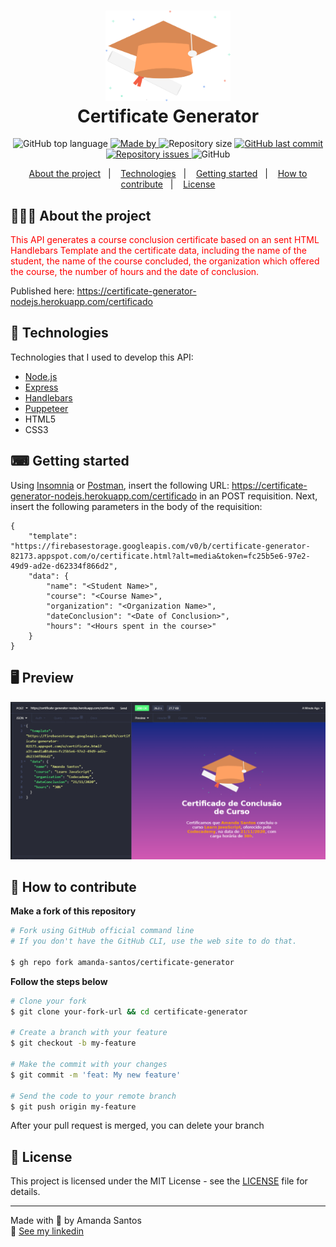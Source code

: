 <h1 align="center">
  <img src="certificate-template/undraw_Graduation_ktn0.svg" width="200px" />
  <br />Certificate Generator
</h1>

<p align="center">
  <img alt="GitHub top language" src="https://img.shields.io/github/languages/top/amanda-santos/certificate-generator">

  <a href="https://www.linkedin.com/in/amandasf/">
    <img alt="Made by" src="https://img.shields.io/badge/made%20by-Amanda%20Santos-gree">
  </a>
  
  <img alt="Repository size" src="https://img.shields.io/github/repo-size/amanda-santos/certificate-generator">
  
  <a href="https://github.com/amanda-santos/certificate-generator/commits/master">
    <img alt="GitHub last commit" src="https://img.shields.io/github/last-commit/amanda-santos/certificate-generator">
  </a>
  
  <a href="https://github.com/amanda-santos/certificate-generator/issues">
    <img alt="Repository issues" src="https://img.shields.io/github/issues/amanda-santos/certificate-generator">
  </a>
  
  <img alt="GitHub" src="https://img.shields.io/github/license/amanda-santos/certificate-generator">
</p>

<p align="center">
  <a href="#-about-the-project">About the project</a>&nbsp;&nbsp;&nbsp;|&nbsp;&nbsp;&nbsp;
  <a href="#-technologies">Technologies</a>&nbsp;&nbsp;&nbsp;|&nbsp;&nbsp;&nbsp;
  <a href="#-getting-started">Getting started</a>&nbsp;&nbsp;&nbsp;|&nbsp;&nbsp;&nbsp;
  <a href="#-how-to-contribute">How to contribute</a>&nbsp;&nbsp;&nbsp;|&nbsp;&nbsp;&nbsp;
  <a href="#-license">License</a>
</p>

## 👩🏻‍💻 About the project

<p style="color: red;">This API generates a course conclusion certificate based on an sent HTML Handlebars Template and the certificate data, including the name of the student, the name of the course concluded, the organization which offered the course, the number of hours and the date of conclusion.</p>

Published here: https://certificate-generator-nodejs.herokuapp.com/certificado

## 🚀 Technologies

Technologies that I used to develop this API:

- [Node.js](https://nodejs.org/en/)
- [Express](https://expressjs.com/pt-br/)
- [Handlebars](https://handlebarsjs.com/)
- [Puppeteer](https://pptr.dev/)
- HTML5
- CSS3

## ⌨ Getting started

Using [Insomnia](https://insomnia.rest/download/) or [Postman](https://www.postman.com/), insert the following URL: https://certificate-generator-nodejs.herokuapp.com/certificado in an POST requisition.
Next, insert the following parameters in the body of the requisition:
```
{
	"template": "https://firebasestorage.googleapis.com/v0/b/certificate-generator-82173.appspot.com/o/certificate.html?alt=media&token=fc25b5e6-97e2-49d9-ad2e-d62334f866d2",
	"data": {
		"name": "<Student Name>",
		"course": "<Course Name>",
		"organization": "<Organization Name>",
		"dateConclusion": "<Date of Conclusion>",
		"hours": "<Hours spent in the course>"
	}
}
```

## 🖥 Preview

<img src="assets/demo.PNG" />

## 🤔 How to contribute

**Make a fork of this repository**

```bash
# Fork using GitHub official command line
# If you don't have the GitHub CLI, use the web site to do that.

$ gh repo fork amanda-santos/certificate-generator
```

**Follow the steps below**

```bash
# Clone your fork
$ git clone your-fork-url && cd certificate-generator

# Create a branch with your feature
$ git checkout -b my-feature

# Make the commit with your changes
$ git commit -m 'feat: My new feature'

# Send the code to your remote branch
$ git push origin my-feature
```

After your pull request is merged, you can delete your branch

## 📝 License

This project is licensed under the MIT License - see the [LICENSE](LICENSE) file for details.

---

Made with 💜 by Amanda Santos <br />
👋 [See my linkedin](https://www.linkedin.com/in/amandasf/)
